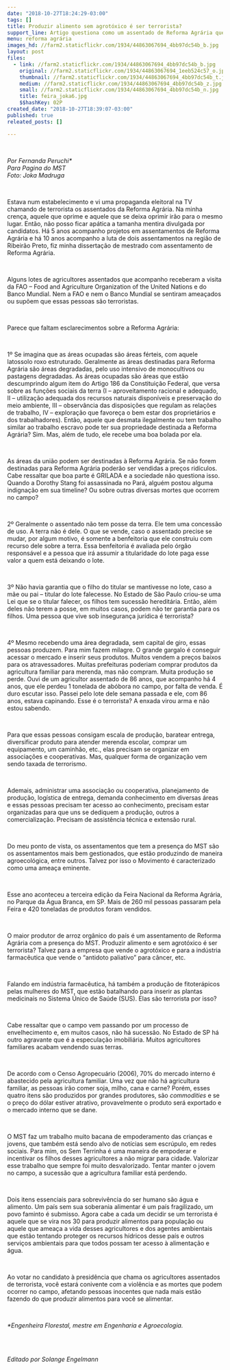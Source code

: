 ```yaml
---
date: "2018-10-27T18:24:29-03:00"
tags: []
title: Produzir alimento sem agrotóxico é ser terrorista?
support_line: Artigo questiona como um assentado de Reforma Agrária que produz alimentos no campo pode ser considerado dessa forma
menu: reforma agrária
images_hd: //farm2.staticflickr.com/1934/44863067694_4bb97dc54b_b.jpg
layout: post
files:
  - link: //farm2.staticflickr.com/1934/44863067694_4bb97dc54b_b.jpg
    original: //farm2.staticflickr.com/1934/44863067694_1eeb524c57_o.jpg
    thumbnail: //farm2.staticflickr.com/1934/44863067694_4bb97dc54b_t.jpg
    medium: //farm2.staticflickr.com/1934/44863067694_4bb97dc54b_z.jpg
    small: //farm2.staticflickr.com/1934/44863067694_4bb97dc54b_n.jpg
    title: feira_joka6.jpg
    $$hashKey: 02P
created_date: "2018-10-27T18:39:07-03:00"
published: true
releated_posts: []

---
```

<p>&nbsp;</p>

<p><em>Por Fernanda Peruchi*<br />
Para Pagina do MST<br />
Foto: Joka Madruga</em></p>

<p>&nbsp;</p>

<p>Estava num estabelecimento e vi uma propaganda eleitoral na TV chamando de terrorista os assentados da Reforma Agr&aacute;ria. Na minha cren&ccedil;a, aquele que oprime e aquele que se deixa oprimir ir&atilde;o para o mesmo lugar. Ent&atilde;o, n&atilde;o posso ficar ap&aacute;tica a tamanha mentira divulgada por candidatos. H&aacute; 5 anos acompanho projetos em assentamentos de Reforma Agr&aacute;ria e h&aacute; 10 anos acompanho a luta de dois assentamentos na regi&atilde;o de Ribeir&atilde;o Preto, fiz minha disserta&ccedil;&atilde;o de mestrado com assentamento de Reforma Agr&aacute;ria.</p>

<p>&nbsp;</p>

<p>Alguns lotes de agricultores assentados que acompanho receberam a visita da&nbsp;FAO &ndash; Food and Agriculture Organization of the United Nations e&nbsp;do Banco Mundial. Nem a FAO e nem o Banco Mundial se sentiram amea&ccedil;ados ou sup&otilde;em que essas pessoas s&atilde;o terroristas.</p>

<p>&nbsp;</p>

<p>Parece que faltam esclarecimentos sobre a Reforma Agr&aacute;ria:</p>

<p>&nbsp;</p>

<p>1&ordm; Se imagina que as &aacute;reas ocupadas s&atilde;o &aacute;reas f&eacute;rteis, com aquele latossolo roxo estruturado. Geralmente as &aacute;reas destinadas para Reforma Agr&aacute;ria s&atilde;o &aacute;reas degradadas, pelo uso intensivo de monocultivos ou pastagens degradadas. As &aacute;reas ocupadas s&atilde;o &aacute;reas que est&atilde;o descumprindo algum item do Artigo 186 da Constitui&ccedil;&atilde;o Federal, que versa sobre as fun&ccedil;&otilde;es sociais da terra (I &ndash; aproveitamento racional e adequado, II &ndash; utiliza&ccedil;&atilde;o adequada dos recursos naturais dispon&iacute;veis e preserva&ccedil;&atilde;o do meio ambiente, III &ndash; observ&acirc;ncia das disposi&ccedil;&otilde;es que regulam as rela&ccedil;&otilde;es de trabalho, IV &ndash; explora&ccedil;&atilde;o que favore&ccedil;a o bem estar dos propriet&aacute;rios e dos trabalhadores). Ent&atilde;o, aquele que desmata ilegalmente ou tem trabalho similar ao trabalho escravo pode ter sua propriedade destinada a Reforma Agr&aacute;ria? Sim. Mas, al&eacute;m de tudo, ele recebe uma boa bolada por ela.</p>

<p>&nbsp;</p>

<p>As &aacute;reas da uni&atilde;o podem ser destinadas &agrave; Reforma Agr&aacute;ria. Se n&atilde;o forem destinadas para Reforma Agr&aacute;ria poder&atilde;o ser vendidas a pre&ccedil;os rid&iacute;culos. Cabe ressaltar que boa parte &eacute; GRILADA e a sociedade n&atilde;o questiona isso. Quando a Dorothy Stang foi assassinada no Par&aacute;, algu&eacute;m postou alguma indigna&ccedil;&atilde;o em sua timeline? Ou sobre outras diversas mortes que ocorrem no campo?</p>

<p>&nbsp;</p>

<p>2&ordm; Geralmente o assentado n&atilde;o tem posse da terra. Ele tem uma concess&atilde;o de uso. A terra n&atilde;o &eacute; dele. O que se vende, caso o assentado precise se mudar, por algum motivo, &eacute; somente a benfeitoria que ele construiu com recurso dele sobre a terra. Essa benfeitoria &eacute; avaliada pelo &oacute;rg&atilde;o respons&aacute;vel e a pessoa que ir&aacute; assumir a titularidade do lote paga esse valor a quem est&aacute; deixando o lote.</p>

<p>&nbsp;</p>

<p>3&ordm; N&atilde;o havia garantia que o filho do titular se mantivesse no lote, caso a m&atilde;e ou pai &ndash; titular do lote falecesse. No Estado de S&atilde;o Paulo criou-se uma Lei que se o titular falecer, os filhos tem sucess&atilde;o heredit&aacute;ria. Ent&atilde;o, al&eacute;m deles n&atilde;o terem a posse, em muitos casos, podem n&atilde;o ter garantia para os filhos. Uma pessoa que vive sob inseguran&ccedil;a jur&iacute;dica &eacute; terrorista?</p>

<p>&nbsp;</p>

<p>4&ordm; Mesmo recebendo uma &aacute;rea degradada, sem capital de giro, essas pessoas produzem. Para mim fazem milagre. O grande gargalo &eacute; conseguir acessar o mercado e inserir seus produtos. Muitos vendem a pre&ccedil;os baixos para os atravessadores. Muitas prefeituras poderiam comprar produtos da agricultura familiar para merenda, mas n&atilde;o compram. Muita produ&ccedil;&atilde;o se perde. Ouvi de um agricultor assentado de 86 anos, que acompanho h&aacute; 4 anos, que ele perdeu 1 tonelada de ab&oacute;bora no campo, por falta de venda. &Eacute; duro escutar isso. Passei pelo lote dele semana passada e ele, com 86 anos, estava capinando. Esse &eacute; o terrorista? A enxada virou arma e n&atilde;o estou sabendo.</p>

<p>&nbsp;</p>

<p>Para que essas pessoas consigam escala de produ&ccedil;&atilde;o, baratear entrega, diversificar produto para atender merenda escolar, comprar um equipamento, um caminh&atilde;o, etc., elas precisam se organizar em associa&ccedil;&otilde;es e cooperativas. Mas, qualquer forma de organiza&ccedil;&atilde;o vem sendo taxada de terrorismo.</p>

<p>&nbsp;</p>

<p>Ademais, administrar uma associa&ccedil;&atilde;o ou cooperativa, planejamento de produ&ccedil;&atilde;o, log&iacute;stica de entrega, demanda conhecimento em diversas &aacute;reas e essas pessoas precisam ter acesso ao conhecimento, precisam estar organizadas para que uns se dediquem a produ&ccedil;&atilde;o, outros a comercializa&ccedil;&atilde;o. Precisam de assist&ecirc;ncia t&eacute;cnica e extens&atilde;o rural.</p>

<p>&nbsp;</p>

<p>Do meu ponto de vista, os assentamentos que tem a presen&ccedil;a do MST s&atilde;o os assentamentos mais bem gestionados, que est&atilde;o produzindo de maneira agroecol&oacute;gica, entre outros. Talvez por isso o Movimento &eacute; caracterizado como uma amea&ccedil;a eminente.</p>

<p>&nbsp;</p>

<p>Esse ano aconteceu a terceira edi&ccedil;&atilde;o da Feira Nacional da Reforma Agr&aacute;ria, no Parque da &Aacute;gua Branca, em SP. Mais de 260 mil pessoas passaram pela Feira e 420 toneladas de produtos foram vendidos.</p>

<p>&nbsp;</p>

<p>O maior produtor de arroz org&acirc;nico do pa&iacute;s &eacute; um assentamento de Reforma Agr&aacute;ria com a presen&ccedil;a do MST. Produzir alimento e sem agrot&oacute;xico &eacute; ser terrorista? Talvez para a empresa que vende o agrot&oacute;xico e para a ind&uacute;stria farmac&ecirc;utica que vende o &ldquo;antidoto paliativo&rdquo; para c&acirc;ncer, etc.</p>

<p>&nbsp;</p>

<p>Falando em ind&uacute;stria farmac&ecirc;utica, h&aacute; tamb&eacute;m a produ&ccedil;&atilde;o de fitoter&aacute;picos pelas mulheres do MST, que est&atilde;o batalhando para inserir as plantas medicinais no Sistema &Uacute;nico de Sa&uacute;de (SUS). Elas s&atilde;o terrorista por isso?</p>

<p>&nbsp;</p>

<p>Cabe ressaltar que o campo vem passando por um processo de envelhecimento e, em muitos casos, n&atilde;o h&aacute; sucess&atilde;o. No Estado de SP h&aacute; outro agravante que &eacute; a especula&ccedil;&atilde;o imobili&aacute;ria. Muitos agricultores familiares acabam vendendo suas terras.</p>

<p>&nbsp;</p>

<p>De acordo com o Censo Agropecu&aacute;rio (2006), 70% do mercado interno &eacute; abastecido pela agricultura familiar. Uma vez que n&atilde;o h&aacute; agricultura familiar, as pessoas ir&atilde;o comer soja, milho, cana e carne? Por&eacute;m, esses quatro itens s&atilde;o produzidos por grandes produtores, s&atilde;o <em>commodities</em> e se o pre&ccedil;o do d&oacute;lar estiver atrativo, provavelmente o produto ser&aacute; exportado e o mercado interno que se dane.</p>

<p>&nbsp;</p>

<p>O MST faz um trabalho muito bacana de empoderamento das crian&ccedil;as e jovens, que tamb&eacute;m est&aacute; sendo alvo de not&iacute;cias sem escr&uacute;pulo, em redes sociais. Para mim, os Sem Terrinha &eacute; uma maneira de empoderar e incentivar os filhos desses agricultores a n&atilde;o migrar para cidade. Valorizar esse trabalho que sempre foi muito desvalorizado. Tentar manter o jovem no campo, a sucess&atilde;o que a agricultura familiar est&aacute; perdendo.</p>

<p>&nbsp;</p>

<p>Dois itens essenciais para sobreviv&ecirc;ncia do ser humano s&atilde;o &aacute;gua e alimento. Um pa&iacute;s sem sua soberania alimentar &eacute; um pa&iacute;s fragilizado, um povo faminto &eacute; submisso. Agora cabe a cada um decidir se um terrorista &eacute; aquele que se vira nos 30 para produzir alimentos para popula&ccedil;&atilde;o ou aquele que amea&ccedil;a a vida desses agricultores e dos agentes ambientais que est&atilde;o tentando proteger os recursos h&iacute;dricos desse pa&iacute;s e outros servi&ccedil;os ambientais para que todos possam ter acesso &agrave; alimenta&ccedil;&atilde;o e &aacute;gua.</p>

<p>&nbsp;</p>

<p>Ao votar no candidato &agrave; presid&ecirc;ncia que chama os agricultores assentados de terrorista, voc&ecirc; estar&aacute; conivente com a viol&ecirc;ncia e as mortes que podem ocorrer no campo, afetando pessoas inocentes que nada mais est&atilde;o fazendo do que produzir alimentos para voc&ecirc; se alimentar.</p>

<p>&nbsp;</p>

<p><em>*Engenheira Florestal, mestre em Engenharia e Agroecologia.</em></p>

<p><br />
&nbsp;</p>

<p><i>Editado por Solange Engelmann</i></p>

<p>&nbsp;</p>
